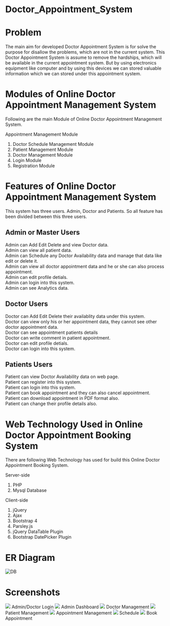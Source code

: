 # Doctor_Appointment_System
# Problem
The main aim for developed Doctor Appointment System is for solve the purpose for disallow the problems, which are not in the current system. This Doctor Appointment System is assume to remove the hardships, which will be available in the current appointment system. But by using electronics equipment like computer and by using this devices we can stored valuable information which we can stored under this appointment system. 
# Modules of Online Doctor Appointment Management System
Following are the main Module of Online Doctor Appointment Management System.

Appointment Management Module
1. Doctor Schedule Management Module
2. Patient Management Module
3. Doctor Management Module
4. Login Module
5. Registration Module

# Features of Online Doctor Appointment Management System
This system has three users. Admin, Doctor and Patients. So all feature has been divided between this three users.

## Admin or Master Users

Admin can Add Edit Delete and view Doctor data. <br>
Admin can view all patient data.<br>
Admin can Schedule any Doctor Availability data and manage that data like edit or delete it.<br>
Admin can view all doctor appointment data and he or she can also process appointment.<br>
Admin can edit profile detials.<br>
Admin can login into this system.<br>
Admin can see Analytics data.<br>


## Doctor Users

Doctor can Add Edit Delete their availablity data under this system. <br>
Doctor can view only his or her appointment data, they cannot see other doctor appointment data.<br>
Doctor can see appointment patients details<br>
Doctor can write comment in patient appointment.<br>
Doctor can edit profile detials.<br>
Doctor can login into this system.<br>

## Patients Users

Patient can view Doctor Availability data on web page. <br>
Patient can register into this system. <br>
Patient can login into this system. <br>
Patient can book appointment and they can also cancel appointment. <br>
Patient can download appointment in PDF format also. <br>
Patient can change their profile details also. <br>

# Web Technology Used in Online Doctor Appointment Booking System

There are following Web Technology has used for build this Online Doctor Appointment Booking System.

Server-side

1. PHP
2. Mysql Database

Client-side

1. jQuery
2. Ajax
3. Bootstrap 4
4. Parsley.js
5. jQuery DataTable Plugin
6. Bootstrap DatePicker Plugin


# ER Diagram
![DB](https://github.com/akshatprogrammer/Doctor_Appointment_System/blob/main/Manage%20access%20-%20Google%20Chrome%207_31_2022%203_22_32%20PM.png?raw=true)

# Screenshots
![](https://github.com/akshatprogrammer/Doctor_Appointment_System/blob/main/ss/h1.PNG?raw=true)
Admin/Doctor Login
![](https://github.com/akshatprogrammer/Doctor_Appointment_System/blob/main/ss/h2.PNG?raw=true)
Admin Dashboard
![](https://github.com/akshatprogrammer/Doctor_Appointment_System/blob/main/ss/h3.PNG?raw=true)
Doctor Management
![](https://github.com/akshatprogrammer/Doctor_Appointment_System/blob/main/ss/h4.PNG?raw=true)
Patient Management
![](https://github.com/akshatprogrammer/Doctor_Appointment_System/blob/main/ss/h5.PNG?raw=true)
Appointment Management 
![](https://github.com/akshatprogrammer/Doctor_Appointment_System/blob/main/ss/h6.PNG?raw=true)
Schedule 
![](https://github.com/akshatprogrammer/Doctor_Appointment_System/blob/main/ss/h7.PNG?raw=true)
Book Appointment
